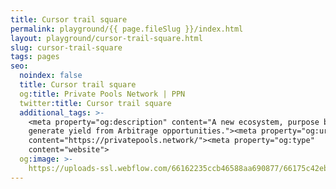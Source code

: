 ```yaml
---
title: Cursor trail square
permalink: playground/{{ page.fileSlug }}/index.html
layout: playground/cursor-trail-square.html
slug: cursor-trail-square
tags: pages
seo:
  noindex: false
  title: Cursor trail square
  og:title: Private Pools Network | PPN
  twitter:title: Cursor trail square
  additional_tags: >-
    <meta property="og:description" content="A new ecosystem, purpose built to
    generate yield from Arbitrage opportunities."><meta property="og:url"
    content="https://privatepools.network/"><meta property="og:type"
    content="website">
  og:image: >-
    https://uploads-ssl.webflow.com/66162235ccb46588aa690877/66175c42ebc0ce580e5b9283_opengraph.jpg
---
```



